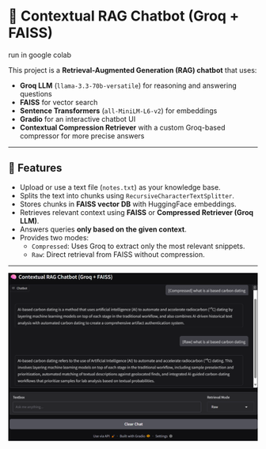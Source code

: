 # 🧠 Contextual RAG Chatbot (Groq + FAISS)
run in google colab


This project is a **Retrieval-Augmented Generation (RAG) chatbot** that uses:

- **Groq LLM** (`llama-3.3-70b-versatile`) for reasoning and answering questions  
- **FAISS** for vector search  
- **Sentence Transformers** (`all-MiniLM-L6-v2`) for embeddings  
- **Gradio** for an interactive chatbot UI  
- **Contextual Compression Retriever** with a custom Groq-based compressor for more precise answers  

---

## 📌 Features
- Upload or use a text file (`notes.txt`) as your knowledge base.  
- Splits the text into chunks using `RecursiveCharacterTextSplitter`.  
- Stores chunks in **FAISS vector DB** with HuggingFace embeddings.  
- Retrieves relevant context using **FAISS** or **Compressed Retriever (Groq LLM)**.  
- Answers queries **only based on the given context**.  
- Provides two modes:
  - `Compressed`: Uses Groq to extract only the most relevant snippets.  
  - `Raw`: Direct retrieval from FAISS without compression.  

---
![Chatbot Screenshot](context_screenshot.png)



